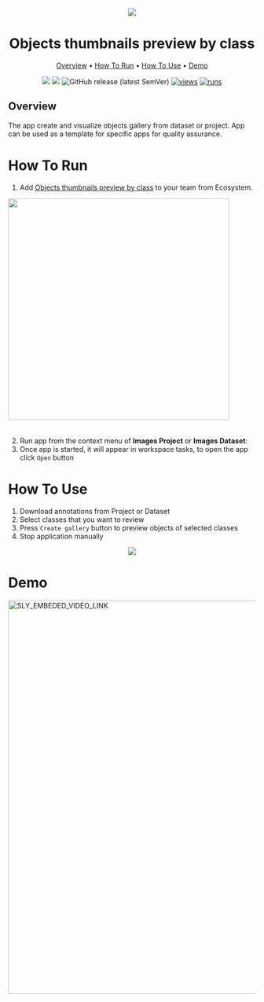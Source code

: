 <div align="center" markdown>
<img src="https://i.imgur.com/qIHRw3A.png"/>


# Objects thumbnails preview by class

<p align="center">
  <a href="#Overview">Overview</a> •
  <a href="#How-To-Run">How To Run</a> •
  <a href="#How-To-Use">How To Use</a> •
  <a href="#Demo">Demo</a> 
</p>



[![](https://img.shields.io/badge/supervisely-ecosystem-brightgreen)](https://ecosystem.supervisely.com/apps/objects-thumbnails-preview-by-class)
[![](https://img.shields.io/badge/slack-chat-green.svg?logo=slack)](https://supervisely.com/slack)
![GitHub release (latest SemVer)](https://img.shields.io/github/v/release/supervisely-ecosystem/objects-thumbnails-preview-by-class)
[![views](https://app.supervisely.com/img/badges/views/supervisely-ecosystem/objects-thumbnails-preview-by-class.png)](https://supervisely.com)
[![runs](https://app.supervisely.com/img/badges/runs/supervisely-ecosystem/objects-thumbnails-preview-by-class.png)](https://supervisely.com)

</div>

## Overview

The app create and visualize objects gallery from dataset or project. App can be used as a template for specific apps for quality assurance.

# How To Run 

1. Add [Objects thumbnails preview by class](https://ecosystem.supervisely.com/apps/objects-thumbnails-preview-by-class) to your team from Ecosystem.

<img data-key="sly-module-link" data-module-slug="supervisely-ecosystem/objects-thumbnails-preview-by-class" src="https://i.imgur.com/cCB7M26.png" width="450px" style='padding-bottom: 20px'/>  

2. Run app from the context menu of **Images Project** or **Images Dataset**:
3. Once app is started, it will appear in workspace tasks, to open the app click `Open` button


# How To Use 

1. Download annotations from Project or Dataset
2. Select classes that you want to review
3. Press `Create gallery` button to preview objects of selected classes
4. Stop application manually

<div align="center" markdown>
<img src="https://i.imgur.com/PfEMTGE.png"/>
</div>

# Demo
<a data-key="sly-embeded-video-link" href="https://youtu.be/xUQLrckXU_M" data-video-code="xUQLrckXU_M"> <img src="https://i.imgur.com/ztTRL06.png" alt="SLY_EMBEDED_VIDEO_LINK"  width="800"> </a>  
